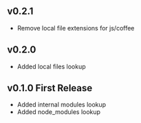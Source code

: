 ## v0.2.1
* Remove local file extensions for js/coffee

## v0.2.0
* Added local files lookup

## v0.1.0 First Release
* Added internal modules lookup
* Added node_modules lookup
